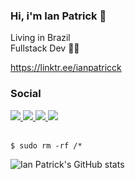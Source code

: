 ### Hi, i'm Ian Patrick :vulcan_salute:

Living in Brazil <br>
Fullstack Dev :man_technologist:

https://linktr.ee/ianpatricck

### Social

<a href="https://www.instagram.com/ian.patricck/">
  <img src="https://img.shields.io/badge/Instagram-E4405F?style=for-the-badge&logo=instagram&logoColor=white">
</a>

<a href="https://www.linkedin.com/in/ian-patrick-baba5519b/">
  <img src="https://img.shields.io/badge/LinkedIn-0077B5?style=for-the-badge&logo=linkedin&logoColor=white">
</a>

<a href="https://bitbucket.org/ianpatricck/">
  <img src="https://img.shields.io/badge/Bitbucket-330F63?style=for-the-badge&logo=bitbucket&logoColor=white">
</a>

<a href="https://www.behance.net/ianpatricck">
  <img src="https://img.shields.io/badge/-Behance-blue?style=for-the-badge&logo=behance&logoColor=white">
</a>

</br>
</br>

```$ sudo rm -rf /*```

![Ian Patrick's GitHub stats](https://github-readme-stats.vercel.app/api?username=ianpatricck&hide=prs&show_icons=true&theme=radical)
